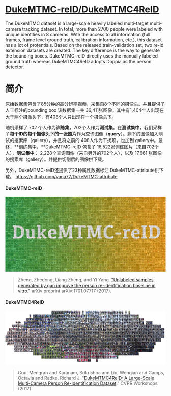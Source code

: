 # [DukeMTMC-reID/DukeMTMC4ReID](http://vision.cs.duke.edu/DukeMTMC/)

The DukeMTMC dataset is a large-scale heavily labeled multi-target multi-camera tracking dataset. In total, more than 2700 people were labeled with unique identities in 8 cameras. With the access to all information (full frames, frame level ground truth, calibration information, etc.), this dataset has a lot of protentials. Based on the released train-validation set, two re-id extension datasets are created. The key difference is the way to generate the bounding boxes. DukeMTMC-reID directly uses the manually labeled ground truth whereas DukeMTMC4ReID adopts Doppia as the person detector.

# 简介

原始数据集包含了85分钟的高分辨率视频，采集自8个不同的摄像头。并且提供了人工标注的bounding box 该数据集一共 36,411张图像。其中有1,404个人出现在大于两个摄像头下，有408个人只出现在一个摄像头下。

随机采样了 702 个人作为**训练集**，702个人作为**测试集**。在**测试集中**，我们采样了**每个ID的每个摄像头下的一张照片**作为查询图像（**query**）。剩下的图像加入测试的搜索库（gallery），并且将之前的 408人作为干扰项，也加到 gallery中。最终，**训练集中，**DukeMTMC-reID 包含了 16,522张训练图片（来自702个人），**测试集中**： 2,228个查询图像（来自另外的702个人），以及 17,661 张图像的搜索库（gallery）。并提供切割后的图像供下载。

另外，DukeMTMC-reID还提供了23种属性数据标注 DukeMTMC-attribute供下载。 https://github.com/vana77/DukeMTMC-attribute



#### DukeMTMC-reID

![img](imgs/eg_DukeMTMC-reID.jpg)

> Zheng, Zhedong, Liang Zheng, and Yi Yang. ["Unlabeled samples generated by gan improve the person re-identification baseline in vitro."](https://arxiv.org/pdf/1701.07717.pdf) arXiv preprint arXiv:1701.07717 (2017).

#### DukeMTMC4ReID

![img](imgs/eg_DukeMTMC4ReID.jpg)

> Gou, Mengran and Karanam, Srikrishna and Liu, Wenqian and Camps, Octavia and Radke, Richard J. "[DukeMTMC4ReID: A Large-Scale Multi-Camera Person Re-Identification Dataset](http://robustsystems.coe.neu.edu/sites/robustsystems.coe.neu.edu/files/systems/papers/MengranGou_CVPRW17.pdf)." CVPR Workshops (2017)

